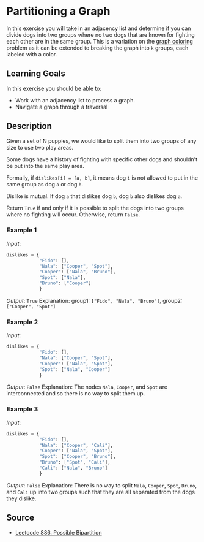 # Partitioning a Graph

In this exercise you will take in an adjacency list and determine if you can divide dogs into two groups where no two dogs that are known for fighting each other are in the same group.  This is a variation on the [graph coloring](https://en.wikipedia.org/wiki/Graph_coloring) problem as it can be extended to breaking the graph into `k` groups, each labeled with a color.

## Learning Goals

In this exercise you should be able to:

- Work with an adjacency list to process a graph.
- Navigate a graph through a traversal

## Description

Given a set of N puppies, we would like to split them into two groups of any size to use two play areas.

Some dogs have a history of fighting with specific other dogs and shouldn't be put into the same play area.

Formally, if `dislikes[i] = [a, b]`, it means dog `i` is not allowed to put in the same group as dog `a` or dog `b`.

Dislike is mutual. If dog `a` that dislikes dog `b`, dog `b` also dislikes dog `a`. 

Return `True` if and only if it is possible to split the dogs into two groups where no fighting will occur. Otherwise, return `False`.

### Example 1
*Input*:
``` python
dislikes = { 
            "Fido": [],
            "Nala": ["Cooper", "Spot"],
            "Cooper": ["Nala", "Bruno"],
            "Spot": ["Nala"],
            "Bruno": ["Cooper"]
            }
```
*Output*: `True`
Explanation: group1: `["Fido", "Nala", "Bruno"]`, group2: `["Cooper", "Spot"]`

### Example 2
*Input*:
```python
dislikes = {
            "Fido": [],
            "Nala": ["Cooper", "Spot"],
            "Cooper": ["Nala", "Spot"],
            "Spot": ["Nala", "Cooper"]
            }
```
*Output*: `False`
Explanation: The nodes `Nala`, `Cooper`, and `Spot` are interconnected and so there is no way to split them up.

### Example 3
*Input*: 
```Python
dislikes = { 
            "Fido": [],
            "Nala": ["Cooper", "Cali"],
            "Cooper": ["Nala", "Spot"],
            "Spot": ["Cooper", "Bruno"],
            "Bruno": ["Spot", "Cali"],
            "Cali": ["Nala", "Bruno"]
            }
```
*Output*: `False`
Explanation: There is no way to split `Nala`, `Cooper`, `Spot`, `Bruno`, and `Cali` up into two groups such that they are all separated from the dogs they dislike.

## Source

- [Leetocde 886. Possible Bipartition](https://leetcode.com/problems/possible-bipartition/)
